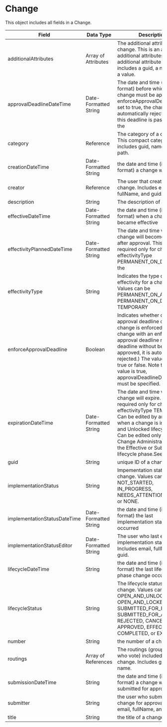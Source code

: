 # Change
This object includes all fields in a Change.


| Field | Data Type | Description |
|  --- |  --- |  --- | 
| additionalAttributes | Array of Attributes | The additional attributes of a change. This is an array of additional attributes. Each additional attribute entry includes a guid, a name, and a value. |
| approvalDeadlineDateTime | Date\-Formatted String | The date and time \(in Zulu format\) before which a change must be approved. If enforceApprovalDeadline is set to true, the change is automatically rejected once this deadline is passed.See the  |
| category | Reference | The category of a change. This compact category listing includes guid, name, and path. |
| creationDateTime | Date\-Formatted String | the date and time \(in Zulu format\) a change was created |
| creator | Reference | The user that created the change. Includes email, fullName, and guid. |
| description | String | The description of a change |
| effectiveDateTime | Date\-Formatted String | the date and time \(in Zulu format\) when a change became effective |
| effectivityPlannedDateTime | Date\-Formatted String | The date and time when a change will become effective after approval. This is required only for changes of effectivityType PERMANENT_ON_DATE. See the  |
| effectivityType | String | Indicates the type of effectivity for a change. Values can be PERMANENT_ON_APPROVAL, PERMANENT_ON_DATE, or TEMPORARY |
| enforceApprovalDeadline | Boolean | Indicates whether or not the approval deadline of a change is enforced \(if a change with an enforced approval deadline reaches the deadline without being approved, it is automatically rejected.\) The value can be true or false. Note that if this value is true, approvalDeadlineDateTime must be specified. |
| expirationDateTime | Date\-Formatted String | The date and time when a change will expire. This is required only for changes of effectivityType TEMPORARY. Can be edited by any user when a change is in the Open and Unlocked lifecycle phase. Can be edited only by a Change Administrator user in the Effective or Submitted lifecycle phase.See the  |
| guid | String | unique ID of a change |
| implementationStatus | String | Impementation status of a change. Values can be NOT_STARTED, IN_PROGRESS, NEEDS_ATTENTION, DONE, or NONE. |
| implementationStatusDateTime | Date\-Formatted String | the date and time \(in Zulu format\) the last implementation status edit occurred |
| implementationStatusEditor | Date\-Formatted String | The user who last edited the implementation status. Includes email, fullName, and guid. |
| lifecycleDateTime | String | the date and time \(in Zulu format\) the last lifecycle phase change occurred |
| lifecycleStatus | String  | The lifecycle status of the change. Values can be OPEN_AND_UNLOCKED, OPEN_AND_LOCKED, SUBMITTED_FOR_ROUTING, SUBMITTED_FOR_APPROVAL, REJECTED, CANCELED, APPROVED, EFFECTIVE, COMPLETED, or EXPIRED. |
| number | String | the number of a change |
| routings | Array of References | The routings \(groups of users who vote\) included in the change. Includes guid and name. |
| submissionDateTime | String | the date and time \(in Zulu format\) a change was submitted for approval |
| submitter | String | the user who submitted the change for approval. Includes email, fullName, and guid. |
| title | String | the title of a change |


